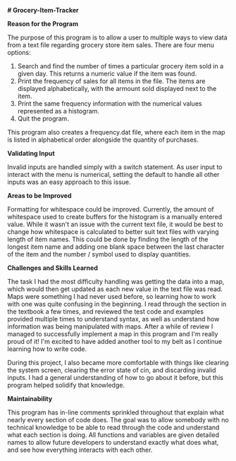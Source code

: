 **# Grocery-Item-Tracker**

**Reason for the Program**

The purpose of this program is to allow a user to multiple ways to view data from a text file regarding grocery store item sales.
There are four menu options:
  1) Search and find the number of times a particular grocery item sold in a given day. This returns a numeric value if the item was found.
  2) Print the frequency of sales for all items in the file. The items are displayed alphabetically, with the armount sold displayed next to the item.
  3) Print the same frequency information with the numerical values represented as a histogram.
  4) Quit the program.

This program also creates a frequency.dat file, where each item in the map is listed in alphabetical order alongside the quantity of purchases.

**Validating Input**

Invalid inputs are handled simply with a switch statement. As user input to interact with the menu is numerical, setting the default to handle
all other inputs was an easy approach to this issue. 

**Areas to be Improved**

Formatting for whitespace could be improved. 
Currently, the amount of whitespace used to create buffers for the histogram is a manually entered value. While it wasn't an issue with the current text file, it would be best to change how whitespace is calculated to better suit text files with varying length of item names.
This could be done by finding the length of the longest item name and adding one blank space between the last character of the item and the 
number / symbol used to display quantities.

**Challenges and Skills Learned**

The task I had the most difficulty handling was getting the data into a map, which would then get updated as each new value in the text file was read.
Maps were something I had never used before, so learning how to work with one was quite confusing in the beginning. I read through the section in the
textbook a few times, and reviewed the test code and examples provided multiple times to understand syntax, as well as understand how information
was being manipulated with maps. After a while of review I managed to successfully implement a map in this program and I'm really proud of it! I'm excited to have added another tool to my belt as I continue learning how to write code.

During this project, I also became more comfortable with things like clearing the system screen, clearing the error state of cin, and discarding invalid inputs. I had a general understanding of how to go about it before, but this program helped solidify that knowledge.

**Maintainability**

This program has in-line comments sprinkled throughout that explain what nearly every section of code does. The goal was to allow somebody with no technical knowledge to be able to read through the code and understand what each section is doing. All functions and variables are given detailed names to allow future developers to understand exactly what does what, and see how everything interacts with each other.
